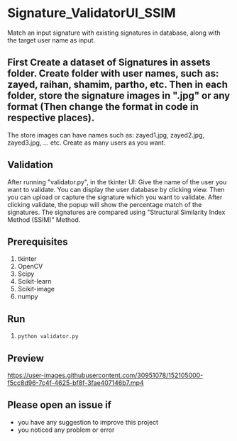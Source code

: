 # Signature_ValidatorUI_SSIM
Match an input signature with existing signatures in database, along with the target user name as input.


## First Create a dataset of Signatures in assets folder. Create folder with user names, such as: zayed, raihan, shamim, partho, etc. Then in each folder, store the signature images in ".jpg" or any format (Then change the format in code in respective places).
The store images can have names such as: zayed1.jpg, zayed2.jpg, zayed3.jpg, ... etc. Create as many users as you want.


## Validation
After running "validator.py", in the tkinter UI:
Give the name of the user you want to validate.
You can display the user database by clicking view.
Then you can upload or capture the signature which you want to validate.
After clicking validate, the popup will show the percentage match of the signatures.
The signatures are compared using "Structural Similarity Index Method (SSIM)" Method.


## Prerequisites
1. tkinter
2. OpenCV
3. Scipy
4. Scikit-learn
5. Scikit-image
6. numpy


## Run
1. `python validator.py`


## Preview

https://user-images.githubusercontent.com/30951078/152105000-f5cc8d96-7c4f-4625-bf8f-3fae407146b7.mp4



## Please open an issue if
* you have any suggestion to improve this project
* you noticed any problem or error
